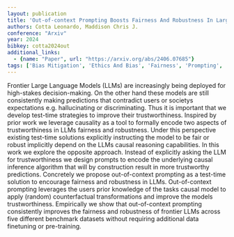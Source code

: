 ```yaml
---
layout: publication
title: 'Out-of-context Prompting Boosts Fairness And Robustness In Large Language Model Predictions'
authors: Cotta Leonardo, Maddison Chris J.
conference: "Arxiv"
year: 2024
bibkey: cotta2024out
additional_links:
  - {name: "Paper", url: "https://arxiv.org/abs/2406.07685"}
tags: ['Bias Mitigation', 'Ethics And Bias', 'Fairness', 'Prompting', 'RAG', 'Reinforcement Learning', 'Security', 'Training Techniques']
---
```

Frontier Large Language Models (LLMs) are increasingly being deployed for high-stakes decision-making. On the other hand these models are still consistently making predictions that contradict users or societys expectations e.g. hallucinating or discriminating. Thus it is important that we develop test-time strategies to improve their trustworthiness. Inspired by prior work we leverage causality as a tool to formally encode two aspects of trustworthiness in LLMs fairness and robustness. Under this perspective existing test-time solutions explicitly instructing the model to be fair or robust implicitly depend on the LLMs causal reasoning capabilities. In this work we explore the opposite approach. Instead of explicitly asking the LLM for trustworthiness we design prompts to encode the underlying causal inference algorithm that will by construction result in more trustworthy predictions. Concretely we propose out-of-context prompting as a test-time solution to encourage fairness and robustness in LLMs. Out-of-context prompting leverages the users prior knowledge of the tasks causal model to apply (random) counterfactual transformations and improve the models trustworthiness. Empirically we show that out-of-context prompting consistently improves the fairness and robustness of frontier LLMs across five different benchmark datasets without requiring additional data finetuning or pre-training.
